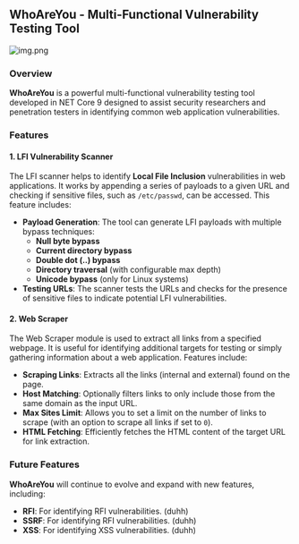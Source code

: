 ## WhoAreYou - Multi-Functional Vulnerability Testing Tool

![img.png](img.png)

### Overview

**WhoAreYou** is a powerful multi-functional vulnerability testing tool developed in NET Core 9 designed to assist
security researchers and penetration testers in identifying common web application vulnerabilities.

### Features

#### **1. LFI Vulnerability Scanner**

The LFI scanner helps to identify **Local File Inclusion** vulnerabilities in web applications. It works by appending a
series of payloads to a given URL and checking if sensitive files, such as `/etc/passwd`, can be accessed. This feature
includes:

- **Payload Generation**: The tool can generate LFI payloads with multiple bypass techniques:
    - **Null byte bypass**
    - **Current directory bypass**
    - **Double dot (..) bypass**
    - **Directory traversal** (with configurable max depth)
    - **Unicode bypass** (only for Linux systems)
- **Testing URLs**: The scanner tests the URLs and checks for the presence of sensitive files to indicate potential LFI
  vulnerabilities.

#### **2. Web Scraper**

The Web Scraper module is used to extract all links from a specified webpage. It is useful for identifying additional
targets for testing or simply gathering information about a web application. Features include:

- **Scraping Links**: Extracts all the links (internal and external) found on the page.
- **Host Matching**: Optionally filters links to only include those from the same domain as the input URL.
- **Max Sites Limit**: Allows you to set a limit on the number of links to scrape (with an option to scrape all links if
  set to `0`).
- **HTML Fetching**: Efficiently fetches the HTML content of the target URL for link extraction.

### Future Features

**WhoAreYou** will continue to evolve and expand with new features, including:

- **RFI**: For identifying RFI vulnerabilities. (duhh)
- **SSRF**: For identifying RFI vulnerabilities. (duhh)
- **XSS**: For identifying XSS vulnerabilities. (duhh)